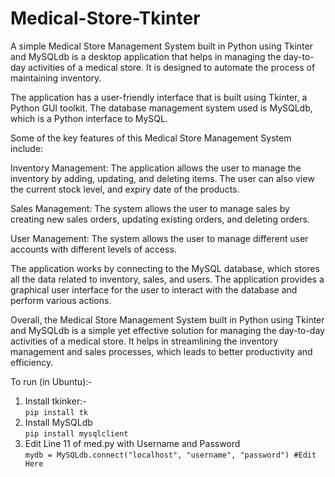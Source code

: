 # Medical-Store-Tkinter

A simple Medical Store Management System built in Python using Tkinter and MySQLdb is a desktop application that helps in managing the day-to-day activities of a medical store. It is designed to automate the process of maintaining inventory.

The application has a user-friendly interface that is built using Tkinter, a Python GUI toolkit. The database management system used is MySQLdb, which is a Python interface to MySQL.

Some of the key features of this Medical Store Management System include:

Inventory Management: The application allows the user to manage the inventory by adding, updating, and deleting items. The user can also view the current stock level, and expiry date of the products.

Sales Management: The system allows the user to manage sales by creating new sales orders, updating existing orders, and deleting orders.

User Management: The system allows the user to manage different user accounts with different levels of access.

The application works by connecting to the MySQL database, which stores all the data related to inventory, sales, and users. The application provides a graphical user interface for the user to interact with the database and perform various actions.

Overall, the Medical Store Management System built in Python using Tkinter and MySQLdb is a simple yet effective solution for managing the day-to-day activities of a medical store. It helps in streamlining the inventory management and sales processes, which leads to better productivity and efficiency.

To run (in Ubuntu):-

1. Install tkinker:-<br>
  `pip install tk`
2. Install MySQLdb<br>
  `pip install mysqlclient`
3. Edit Line 11 of med.py with Username and Password<br>
  `mydb = MySQLdb.connect("localhost", "username", "password") #Edit Here`
  

  
